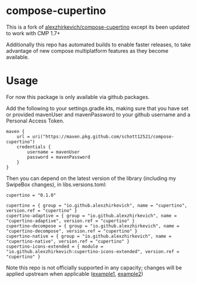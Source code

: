 # compose-cupertino

This is a fork of [alexzhirkevich/compose-cupertino](https://github.com/alexzhirkevich/compose-cupertino) except its been updated to work with CMP 1.7+

Additionally this repo has automated builds to enable faster releases, to take advantage of new compose multiplatform features as they become available.

# Usage

For now this package is only available via github packages.

Add the following to your settings.gradle.kts, making sure that you have set or provided mavenUser and mavenPassword to your github username and a Personal Access Token.
```
maven {
    url = uri("https://maven.pkg.github.com/schott12521/compose-cupertino")
    credentials {
        username = mavenUser
        password = mavenPassword
    }
}
```
Then you can depend on the latest version of the library (including my SwipeBox changes), in libs.versions.toml:

```
cupertino = "0.1.0"

cupertino = { group = "io.github.alexzhirkevich", name = "cupertino", version.ref = "cupertino" }
cupertino-adaptive = { group = "io.github.alexzhirkevich", name = "cupertino-adaptive", version.ref = "cupertino" }
cupertino-decompose = { group = "io.github.alexzhirkevich", name = "cupertino-decompose", version.ref = "cupertino" }
cupertino-native = { group = "io.github.alexzhirkevich", name = "cupertino-native", version.ref = "cupertino" }
cupertino-icons-extended = { module = "io.github.alexzhirkevich:cupertino-icons-extended", version.ref = "cupertino" }
```

Note this repo is not officially supported in any capacity; changes will be applied upstream when applicable ([example1](https://github.com/alexzhirkevich/compose-cupertino/pull/74), [example2](https://github.com/alexzhirkevich/compose-cupertino/pull/77))
